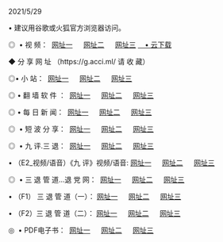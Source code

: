 <p>2021/5/29
<p>• 建议用谷歌或火狐官方浏览器访问。
<p>◎  • 视 频： 
<a href="http://hbj.shirokuriwaki.com/" target="_blank">网址一</a> 　 
<a href="http://hdm.shirokuriwaki.com/" target="_blank">网址二</a> 　 
<a href="http://haf.shirokuriwaki.com/b.html" target="_blank">网址三</a>
<a href="https://yadi.sk/d/d0sUeAOpal3njw" target="_blank">　• 云下载 </a></p>
<p>◆ 分 享 网 址 （https://g.acci.ml/ 请 收 藏） </p>

<p>◎•  小 站：  
<a href="http://hbj.shirokuriwaki.com/f.html" target="_blank">网址一</a> 　 
<a href="http://hdm.shirokuriwaki.com/h.html" target="_blank">网址二</a> 　 
<a href="http://haf.shirokuriwaki.com/k/" target="_blank">网址三</a></p><p>

<p>◎  • 翻 墙 软 件 ：  
<a href="http://hbj.shirokuriwaki.com/ff/" target="_blank">网址一</a> 　 
<a href="http://hdm.shirokuriwaki.com/s/read/a1_nd.html" target="_blank">网址二</a> 　 
<a href="http://haf.shirokuriwaki.com/ff/index.html" target="_blank">网址三</a></p>
<p>◎  • 每 日 新 闻：  
<a href="http://hbj.shirokuriwaki.com/day/" target="_blank">网址一</a> 　 
<a href="http://hdm.shirokuriwaki.com/day/" target="_blank">网址二</a> 　 
<a href="http://haf.shirokuriwaki.com/day/index.html" target="_blank">网址三</a></p>
<p>◎   • 短 波 分 享：  
<a href="http://hbj.shirokuriwaki.com/h/" target="_blank">网址一</a> 　 
<a href="http://hdm.shirokuriwaki.com/h/" target="_blank">网址二</a> 　 
<a href="http://haf.shirokuriwaki.com/h/index.html" target="_blank">网址三</a></p>
<p>◎   • 九 评.三 退：  
<a href="http://hbj.shirokuriwaki.com/t/" target="_blank">网址一</a> 　 
<a href="http://hdm.shirokuriwaki.com/v2/index.html" target="_blank">网址二</a> 　 
<a href="http://haf.shirokuriwaki.com/tt/index.html" target="_blank">网址三</a> 　</p>
<p>  • （E2_视频/语音）《九 评》视频/语音: 
<a href="http://hbj.shirokuriwaki.com/7738.html" target="_blank">网址一</a> 　 
<a href="http://hdm.shirokuriwaki.com/7614.html" target="_blank">网址二</a> 　 
<a href="http://haf.shirokuriwaki.com/7633.html" target="_blank">网址三</a></p>
<p>◎   • 三 退 管 道...退 党 网：  
<a href="http://hbj.shirokuriwaki.com/go/td1.html" target="_blank">网址一</a> 　 
<a href="http://hdm.shirokuriwaki.com/go/td2.html" target="_blank">网址二</a> 　 
<a href="http://haf.shirokuriwaki.com/go/td3.html" target="_blank">网址三</a></p>
<p>  • （F1） 三 退 管 道（一）： 
<a href="http://hbj.shirokuriwaki.com/dd/" target="_blank">网址一</a> 　 
<a href="http://hdm.shirokuriwaki.com/s/read/a1_tdx.html" target="_blank">网址二</a> 　 
<a href="http://haf.shirokuriwaki.com/dd/" target="_blank">网址三</a></p>
<p>  • （F2）三 退 管 道（二）： 
<a href="http://hdm.shirokuriwaki.com/d/" target="_blank">网址一</a> 　 
<a href="http://hbj.shirokuriwaki.com/d/index.html" target="_blank">网址二</a> 　 
<a href="http://haf.shirokuriwaki.com/d/" target="_blank">网址三</a></p>
<p>◎   • PDF电子书：  
<a href="http://hbj.shirokuriwaki.com/p/" target="_blank">网址一</a> 　 
<a href="http://hdm.shirokuriwaki.com/p/index.html" target="_blank">网址二</a> 　 
<a href="http://haf.shirokuriwaki.com/p/" target="_blank">网址三</a></p>
